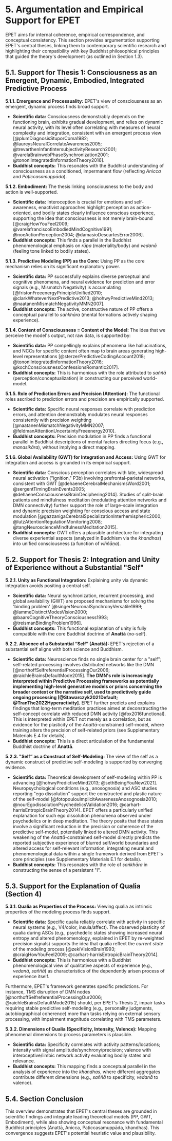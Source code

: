 # 5. Argumentation and Empirical Support for EPET

EPET aims for internal coherence, empirical correspondence, and conceptual consistency. This section provides argumentation supporting EPET's central theses, linking them to contemporary scientific research and highlighting their compatibility with key Buddhist philosophical principles that guided the theory's development (as outlined in Section 1.3).

## 5.1. Support for Thesis 1: Consciousness as an Emergent, Dynamic, Embodied, Integrated Predictive Process

**5.1.1. Emergence and Processuality:**
EPET's view of consciousness as an emergent, dynamic process finds broad support.
-   **Scientific data:** Consciousness demonstrably depends on the functioning brain, exhibits gradual development, and relies on dynamic neural activity, with its level often correlating with measures of neural complexity and integration, consistent with an emergent process view [@plumDiagnosisStuporComa1982; @laureysNeuralCorrelateAwareness2005; @trevarthenInfantIntersubjectivityResearch2001; @varelaBrainwebPhaseSynchronization2001; @tononiIntegratedInformationTheory2016].
-   **Buddhist concepts:** This resonates with the Buddhist understanding of consciousness as a conditioned, impermanent flow (reflecting *Anicca* and *Paṭiccasamuppāda*).

**5.1.2. Embodiment:**
The thesis linking consciousness to the body and action is well-supported.
-   **Scientific data:** Interoception is crucial for emotions and self-awareness, enactivist approaches highlight perception as action-oriented, and bodily states clearly influence conscious experience, supporting the idea that consciousness is not merely brain-bound [@craigHowYouFeel2009; @varelafranciscoEmbodiedMindCognitive1991; @noeActionPerception2004; @damasioDescartesError2006].
-   **Buddhist concepts:** This finds a parallel in the Buddhist phenomenological emphasis on *rūpa* (materiality/body) and *vedanā* (feeling tone linked to bodily states).

**5.1.3. Predictive Modeling (PP) as the Core:**
Using PP as the core mechanism relies on its significant explanatory power.
-   **Scientific data:** PP successfully explains diverse perceptual and cognitive phenomena, and neural evidence for prediction and error signals (e.g., Mismatch Negativity) is accumulating [@fristonFreeenergyPrincipleUnified2010; @clarkWhateverNextPredictive2013; @hohwyPredictiveMind2013; @naatanenMismatchNegativityMMN2007].
-   **Buddhist concepts:** The active, constructive nature of PP offers a conceptual parallel to *saṅkhāra* (mental formations actively shaping experience).

**5.1.4. Content of Consciousness = Content of the Model:**
The idea that we perceive the model's output, not raw data, is supported by:
-   **Scientific data:** PP compellingly explains phenomena like hallucinations, and NCCs for specific content often map to brain areas generating high-level representations [@sterzerPredictiveCodingAccount2018; @tononiIntegratedInformationTheory2016; @kochConsciousnessConfessionsRomantic2017].
-   **Buddhist concepts:** This is harmonious with the role attributed to *saññā* (perception/conceptualization) in constructing our perceived world-model.

**5.1.5. Role of Prediction Errors and Precision (Attention):**
The functional roles ascribed to prediction errors and precision are empirically supported.
-   **Scientific data:** Specific neural responses correlate with prediction errors, and attention demonstrably modulates neural responses consistently with precision weighting [@naatanenMismatchNegativityMMN2007; @feldmanAttentionUncertaintyFreeenergy2010].
-   **Buddhist concepts:** Precision modulation in PP finds a functional parallel in Buddhist descriptions of mental factors directing focus (e.g., *manasikāra*), without implying a direct mapping.

**5.1.6. Global Availability (GWT) for Integration and Access:**
Using GWT for integration and access is grounded in its empirical support.
-   **Scientific data:** Conscious perception correlates with late, widespread neural activation ("ignition," P3b) involving prefrontal-parietal networks, consistent with GWT [@dehaeneCerebralMechanismsWord2001; @sergentTimingBrainEvents2005; @dehaeneConsciousnessBrainDeciphering2014]. Studies of split-brain patients and mindfulness meditation (modulating attention networks and DMN connectivity) further support the role of large-scale integration and dynamic precision weighting for conscious access and state modulation [@gazzanigaCerebralSpecializationInterhemispheric2000; @lutzAttentionRegulationMonitoring2008; @tangNeuroscienceMindfulnessMeditation2015].
-   **Buddhist concepts:** GWT offers a plausible architecture for integrating diverse experiential aspects (analyzed in Buddhism via the *khandhas*) into unified consciousness (a function of *viññāṇa*).

## 5.2. Support for Thesis 2: Integration and Unity of Experience without a Substantial "Self"

**5.2.1. Unity as Functional Integration:**
Explaining unity via dynamic integration avoids positing a central self.
-   **Scientific data:** Neural synchronization, recurrent processing, and global availability (GWT) are proposed mechanisms for solving the 'binding problem' [@singerNeuronalSynchronyVersatile1999; @lammeDistinctModesVision2000; @baarsCognitiveTheoryConsciousness1993; @treismanBindingProblem1996].
-   **Buddhist concepts:** This functional explanation of unity is fully compatible with the core Buddhist doctrine of **Anattā** (no-self).

**5.2.2. Absence of a Substantial “Self” (Anattā):** EPET's rejection of a substantial self aligns with both science and Buddhism.
-   **Scientific data:** Neuroscience finds no single brain center for a "self"; self-related processing involves distributed networks like the DMN [@northoffSelfreferentialProcessingOur2006; @raichleBrainsDefaultMode2015]. **The DMN's role is increasingly interpreted within Predictive Processing frameworks as potentially implementing high-level generative models or priors concerning the broader context or the narrative self, used to predictively guide ongoing processing [@Stawarczyk2021Default; @TranThe2022Hyperactivity].** EPET further predicts and explains findings that long-term meditation practices aimed at deconstructing the self-concept correlate with reduced DMN activity [@fox2016functional]. This is interpreted within EPET not merely as a correlation, but as evidence for the plasticity of the *Anattā*-constrained self-model, where training alters the precision of self-related priors (see Supplementary Materials E.4 for details).
-   **Buddhist concepts:** This is a direct articulation of the fundamental Buddhist doctrine of **Anattā**.

**5.2.3. "Self” as a Construct of Self-Modeling:** The view of the self as a dynamic construct of predictive self-modeling is supported by converging evidence.
-   **Scientific data:** Theoretical development of self-modeling within PP is advancing [@hohwyPredictiveMind2013; @sethBeingYouNew2021]. Neuropsychological conditions (e.g., anosognosia) and ASC studies reporting "ego dissolution" support the constructed and plastic nature of the self-model [@fotopoulouImplicitAwarenessAnosognosia2010; @nourEgodissolutionPsychedelicsValidation2016; @carhart-harrisEntropicBrainTheory2014]. EPET offers a particularly unified explanation for such ego dissolution phenomena observed under psychedelics or in deep meditation. The theory posits that these states involve a significant reduction in the precision or coherence of the predictive self-model, potentially linked to altered DMN activity. This weakening of the *Anattā*-constrained self-model directly predicts the reported subjective experience of blurred self/world boundaries and altered access for self-relevant information, integrating neural and phenomenological data within a single framework derived from EPET's core principles (see Supplementary Materials E.1 for details).
-   **Buddhist concepts:** This resonates with the role of *saṅkhāra* in constructing the sense of a persistent "I".

## 5.3. Support for the Explanation of Qualia (Section 4)

**5.3.1. Qualia as Properties of the Process:**
Viewing qualia as intrinsic properties of the modeling process finds support.
-   **Scientific data:** Specific qualia reliably correlate with activity in specific neural systems (e.g., V4/color, insula/affect). The observed plasticity of qualia during ASCs (e.g., psychedelic states showing increased neural entropy and altered phenomenology, explained in EPET by re-weighted precision signals) supports the idea that qualia reflect the *current state* of the modeling process [@zekiVisionBrain1993; @craigHowYouFeel2009; @carhart-harrisEntropicBrainTheory2014].
-   **Buddhist concepts:** This is harmonious with a Buddhist phenomenological view of qualitative aspects of experience (e.g., *vedanā*, *saññā*) as characteristics of the dependently arisen process of experience itself.

Furthermore, EPET's framework generates specific predictions. For instance, TMS disruption of DMN nodes [@northoffSelfreferentialProcessingOur2006; @raichleBrainsDefaultMode2015] should, per EPET's Thesis 2, impair tasks requiring stable predictive self-modeling (e.g., personality judgments, autobiographical coherence) more than tasks relying on external sensory processing, with impairment magnitude correlating with TMS parameters.

**5.3.2. Dimensions of Qualia (Specificity, Intensity, Valence):**
Mapping phenomenal dimensions to process parameters is plausible.
-   **Scientific data:** Specificity correlates with activity patterns/locations; intensity with signal amplitude/synchrony/precision; valence with interoceptive/limbic network activity evaluating bodily states and relevance.
-   **Buddhist concepts:** This mapping finds a conceptual parallel in the analysis of experience into the *khandhas*, where different aggregates contribute different dimensions (e.g., *saññā* to specificity, *vedanā* to valence).

## 5.4. Section Conclusion
This overview demonstrates that EPET's central theses are grounded in scientific findings and integrate leading theoretical models (PP, GWT, Embodiment), while also showing conceptual resonance with fundamental Buddhist principles (Anattā, Anicca, Paṭiccasamuppāda, khandhas). This convergence suggests EPET's potential heuristic value and plausibility.